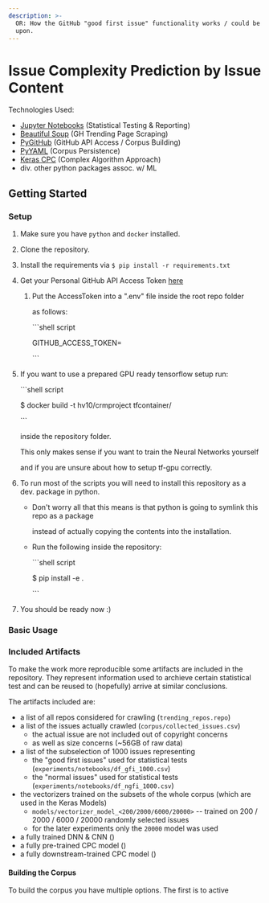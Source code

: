 ```yaml
---
description: >-
  OR: How the GitHub "good first issue" functionality works / could be improved
  upon.
---
```


# Issue Complexity Prediction by Issue Content

Technologies Used:

* [Jupyter Notebooks](./) \(Statistical Testing & Reporting\)
* [Beautiful Soup](./) \(GH Trending Page Scraping\)
* [PyGitHub](./) \(GitHub API Access / Corpus Building\)
* [PyYAML](./) \(Corpus Persistence\)
* [Keras CPC](./) \(Complex Algorithm Approach\)
* div. other python packages assoc. w/ ML

## Getting Started

### Setup

1. Make sure you have `python` and `docker` installed.
2. Clone the repository.
3. Install the requirements via `$ pip install -r requirements.txt`
4. Get your Personal GitHub API Access Token [here](./)
   1. Put the AccessToken into a ".env" file inside the root repo folder

      as follows: 

      \`\`\`shell script

      GITHUB\_ACCESS\_TOKEN=

      \`\`\`
5. If you want to use a prepared GPU ready tensorflow setup run:

    \`\`\`shell script

    $ docker build -t hv10/crmproject tfcontainer/

    \`\`\`

   inside the repository folder.

   This only makes sense if you want to train the Neural Networks yourself

   and if you are unsure about how to setup tf-gpu correctly.

6. To run most of the scripts you will need to install this repository as a dev. package in python.
   * Don't worry all that this means is that python is going to symlink this repo as a package 

     instead of actually copying the contents into the installation.

   * Run the following inside the repository:

        \`\`\`shell script

        $ pip install -e .

        \`\`\`
7. You should be ready now :\)

### Basic Usage

### Included Artifacts

To make the work more reproducible some artifacts are included in the repository. They represent information used to archieve certain statistical test and can be reused to \(hopefully\) arrive at similar conclusions.

The artifacts included are:

* a list of all repos considered for crawling \(`trending_repos.repo`\)
* a list of the issues actually crawled \(`corpus/collected_issues.csv`\)
  * the actual issue are not included out of copyright concerns
  * as well as size concerns \(~56GB of raw data\)
* a list of the subselection of 1000 issues representing
  * the "good first issues" used for statistical tests \(`experiments/notebooks/df_gfi_1000.csv`\)
  * the "normal issues" used for statistical tests \(`experiments/notebooks/df_ngfi_1000.csv`\)
* the vectorizers trained on the subsets of the whole corpus \(which are used in the Keras Models\)
  * `models/vectorizer_model_<200/2000/6000/20000>` -- trained on 200 / 2000 / 6000 / 20000 randomly selected issues
  * for the later experiments only the `20000` model was used
* a fully trained DNN & CNN \(\)
* a fully pre-trained CPC model \(\)
* a fully downstream-trained CPC model \(\)

#### Building the Corpus

To build the corpus you have multiple options. The first is to active

